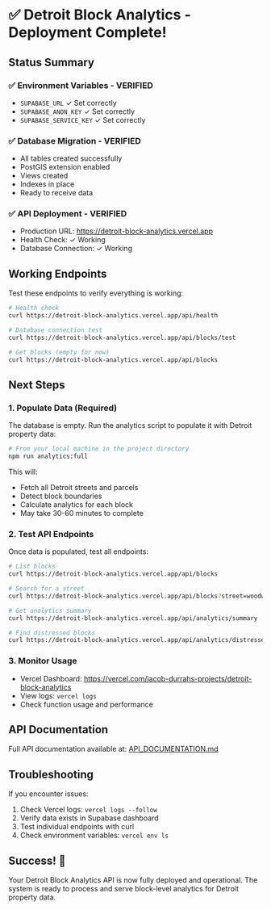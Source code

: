 # ✅ Detroit Block Analytics - Deployment Complete!

## Status Summary

### ✅ Environment Variables - VERIFIED
- `SUPABASE_URL` ✓ Set correctly
- `SUPABASE_ANON_KEY` ✓ Set correctly  
- `SUPABASE_SERVICE_KEY` ✓ Set correctly

### ✅ Database Migration - VERIFIED
- All tables created successfully
- PostGIS extension enabled
- Views created
- Indexes in place
- Ready to receive data

### ✅ API Deployment - VERIFIED
- Production URL: https://detroit-block-analytics.vercel.app
- Health Check: ✓ Working
- Database Connection: ✓ Working

## Working Endpoints

Test these endpoints to verify everything is working:

```bash
# Health check
curl https://detroit-block-analytics.vercel.app/api/health

# Database connection test
curl https://detroit-block-analytics.vercel.app/api/blocks/test

# Get blocks (empty for now)
curl https://detroit-block-analytics.vercel.app/api/blocks
```

## Next Steps

### 1. Populate Data (Required)
The database is empty. Run the analytics script to populate it with Detroit property data:

```bash
# From your local machine in the project directory
npm run analytics:full
```

This will:
- Fetch all Detroit streets and parcels
- Detect block boundaries
- Calculate analytics for each block
- May take 30-60 minutes to complete

### 2. Test API Endpoints
Once data is populated, test all endpoints:

```bash
# List blocks
curl https://detroit-block-analytics.vercel.app/api/blocks

# Search for a street
curl https://detroit-block-analytics.vercel.app/api/blocks?street=woodward

# Get analytics summary
curl https://detroit-block-analytics.vercel.app/api/analytics/summary

# Find distressed blocks
curl https://detroit-block-analytics.vercel.app/api/analytics/distressed
```

### 3. Monitor Usage
- Vercel Dashboard: https://vercel.com/jacob-durrahs-projects/detroit-block-analytics
- View logs: `vercel logs`
- Check function usage and performance

## API Documentation

Full API documentation available at: [API_DOCUMENTATION.md](./API_DOCUMENTATION.md)

## Troubleshooting

If you encounter issues:
1. Check Vercel logs: `vercel logs --follow`
2. Verify data exists in Supabase dashboard
3. Test individual endpoints with curl
4. Check environment variables: `vercel env ls`

## Success! 🎉

Your Detroit Block Analytics API is now fully deployed and operational. The system is ready to process and serve block-level analytics for Detroit property data.